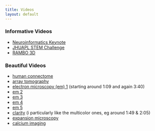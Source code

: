 ```yaml
---
title: Videos
layout: default
---
```


### Informative Videos

- [Neuroinformatics Keynote](https://www.youtube.com/watch?v=Yt3uXIbRLmM)
- [JHUAPL STEM Challenge](https://www.youtube.com/watch?v=khTWSo4Bvyo)
- [ RAMBO 3D](https://www.youtube.com/watch?v=khTWSo4Bvyo)


### Beautiful Videos

- [human connectome](https://www.youtube.com/watch?v=CySDbTH46P4&list=PL1FDm0hZ6zJqOc9mSzwRXjID5cOh8tC6q&index=1)
- [array tomography](https://www.youtube.com/watch?v=jziqfFp9Rq0)
- [electron microscopy (em) 1](https://www.youtube.com/watch?v=nvXuq9jRWKE) (starting around 1:09 and again 3:40)
- [em 2](https://www.youtube.com/watch?v=8orIQL3S1l4)
- [em 3](https://www.youtube.com/watch?v=0oNHukxz5rI) 
- [em 4](https://www.youtube.com/watch?v=256ArDUUkwI)
- [em 5](https://www.youtube.com/watch?v=LuIPqun7zWE) 
- [clarity](https://www.youtube.com/watch?v=c-NMfp13Uug) (i particularly like the multicolor ones, eg around 1:49 & 2:05)
- [expansion microscopy](https://www.youtube.com/watch?v=N66feuwmGNU) 
- [calcium imaging](https://www.youtube.com/watch?v=eKkaYDTOauQ)
